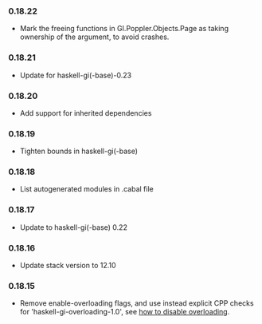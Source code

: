 ### 0.18.22

+ Mark the freeing functions in GI.Poppler.Objects.Page as taking ownership of the argument, to avoid crashes.

### 0.18.21

+ Update for haskell-gi(-base)-0.23

### 0.18.20

+ Add support for inherited dependencies

### 0.18.19

+ Tighten bounds in haskell-gi(-base)

### 0.18.18

+ List autogenerated modules in .cabal file

### 0.18.17

+ Update to haskell-gi(-base) 0.22

### 0.18.16

+ Update stack version to 12.10

### 0.18.15

+ Remove enable-overloading flags, and use instead explicit CPP checks for 'haskell-gi-overloading-1.0', see [how to disable overloading](https://github.com/haskell-gi/haskell-gi/wiki/Overloading\#disabling-overloading).

